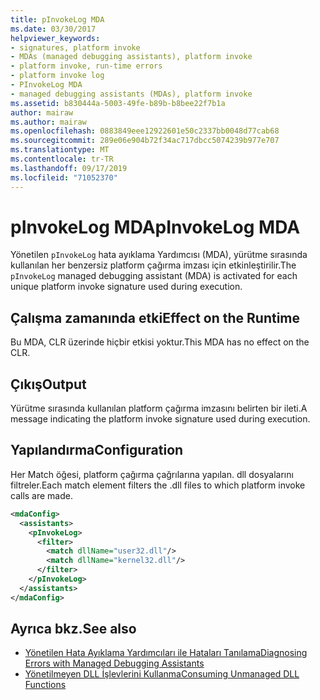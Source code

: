 ```yaml
---
title: pInvokeLog MDA
ms.date: 03/30/2017
helpviewer_keywords:
- signatures, platform invoke
- MDAs (managed debugging assistants), platform invoke
- platform invoke, run-time errors
- platform invoke log
- PInvokeLog MDA
- managed debugging assistants (MDAs), platform invoke
ms.assetid: b830444a-5003-49fe-b89b-b8bee22f7b1a
author: mairaw
ms.author: mairaw
ms.openlocfilehash: 0883849eee12922601e50c2337bb0048d77cab68
ms.sourcegitcommit: 289e06e904b72f34ac717dbcc5074239b977e707
ms.translationtype: MT
ms.contentlocale: tr-TR
ms.lasthandoff: 09/17/2019
ms.locfileid: "71052370"
---
```

# <a name="pinvokelog-mda"></a><span data-ttu-id="fc2fc-102">pInvokeLog MDA</span><span class="sxs-lookup"><span data-stu-id="fc2fc-102">pInvokeLog MDA</span></span>
<span data-ttu-id="fc2fc-103">Yönetilen `pInvokeLog` hata ayıklama Yardımcısı (MDA), yürütme sırasında kullanılan her benzersiz platform çağırma imzası için etkinleştirilir.</span><span class="sxs-lookup"><span data-stu-id="fc2fc-103">The `pInvokeLog` managed debugging assistant (MDA) is activated for each unique platform invoke signature used during execution.</span></span>  
  
## <a name="effect-on-the-runtime"></a><span data-ttu-id="fc2fc-104">Çalışma zamanında etki</span><span class="sxs-lookup"><span data-stu-id="fc2fc-104">Effect on the Runtime</span></span>  
 <span data-ttu-id="fc2fc-105">Bu MDA, CLR üzerinde hiçbir etkisi yoktur.</span><span class="sxs-lookup"><span data-stu-id="fc2fc-105">This MDA has no effect on the CLR.</span></span>  
  
## <a name="output"></a><span data-ttu-id="fc2fc-106">Çıkış</span><span class="sxs-lookup"><span data-stu-id="fc2fc-106">Output</span></span>  
 <span data-ttu-id="fc2fc-107">Yürütme sırasında kullanılan platform çağırma imzasını belirten bir ileti.</span><span class="sxs-lookup"><span data-stu-id="fc2fc-107">A message indicating the platform invoke signature used during execution.</span></span>  
  
## <a name="configuration"></a><span data-ttu-id="fc2fc-108">Yapılandırma</span><span class="sxs-lookup"><span data-stu-id="fc2fc-108">Configuration</span></span>  
 <span data-ttu-id="fc2fc-109">Her Match öğesi, platform çağırma çağrılarına yapılan. dll dosyalarını filtreler.</span><span class="sxs-lookup"><span data-stu-id="fc2fc-109">Each match element filters the .dll files to which platform invoke calls are made.</span></span>  
  
```xml  
<mdaConfig>  
  <assistants>  
    <pInvokeLog>  
      <filter>  
        <match dllName="user32.dll"/>  
        <match dllName="kernel32.dll"/>  
      </filter>  
    </pInvokeLog>  
  </assistants>  
</mdaConfig>  
```  
  
## <a name="see-also"></a><span data-ttu-id="fc2fc-110">Ayrıca bkz.</span><span class="sxs-lookup"><span data-stu-id="fc2fc-110">See also</span></span>

- [<span data-ttu-id="fc2fc-111">Yönetilen Hata Ayıklama Yardımcıları ile Hataları Tanılama</span><span class="sxs-lookup"><span data-stu-id="fc2fc-111">Diagnosing Errors with Managed Debugging Assistants</span></span>](diagnosing-errors-with-managed-debugging-assistants.md)
- [<span data-ttu-id="fc2fc-112">Yönetilmeyen DLL İşlevlerini Kullanma</span><span class="sxs-lookup"><span data-stu-id="fc2fc-112">Consuming Unmanaged DLL Functions</span></span>](../interop/consuming-unmanaged-dll-functions.md)
